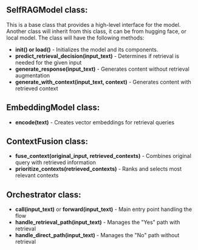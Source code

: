 ## SelfRAGModel class:
This is a base class that provides a high-level interface for the model. Another class will inherit from this class, it can be from hugging face, or local model. The class will have the following methods:
- **__init__() or load()** - Initializes the model and its components. 
- **predict_retrieval_decision(input_text)** - Determines if retrieval is needed for the given input
- **generate_response(input_text)** - Generates content without retrieval augmentation
- **generate_with_context(input_text, context)** - Generates content with retrieved context

## EmbeddingModel class:

- **encode(text)** - Creates vector embeddings for retrieval queries

## ContextFusion class:

- **fuse_context(original_input, retrieved_contexts)** - Combines original query with retrieved information
- **prioritize_contexts(retrieved_contexts)** - Ranks and selects most relevant contexts

## Orchestrator class:

- **__call__(input_text)** or **forward(input_text)** - Main entry point handling the flow
- **handle_retrieval_path(input_text)** - Manages the "Yes" path with retrieval
- **handle_direct_path(input_text)** - Manages the "No" path without retrieval